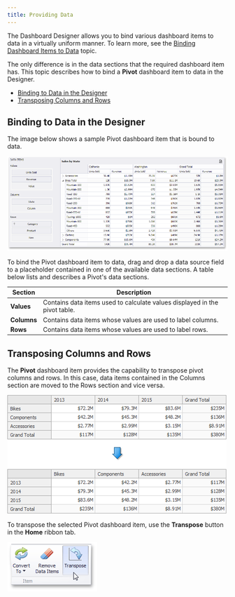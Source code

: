 ```yaml
---
title: Providing Data
---
```

The Dashboard Designer allows you to bind various dashboard items to data in a virtually uniform manner. To learn more, see the [Binding Dashboard Items to Data](../../../../../dashboard-for-desktop/articles/dashboard-designer/binding-dashboard-items-to-data.md) topic.

The only difference is in the data sections that the required dashboard item has. This topic describes how to bind a **Pivot** dashboard item to data in the Designer.
* [Binding to Data in the Designer](#bindingdesigner)
* [Transposing Columns and Rows](#transposing)

## <a name="bindingdesigner"/>Binding to Data in the Designer
The image below shows a sample Pivot dashboard item that is bound to data.

![PivotProvidingData_Main](../../../../images/Img117704.png)

To bind the Pivot dashboard item to data, drag and drop a data source field to a placeholder contained in one of the available data sections. A table below lists and describes a Pivot's data sections.

| Section | Description |
|---|---|
| **Values** | Contains data items used to calculate values displayed in the pivot table. |
| **Columns** | Contains data items whose values are used to label columns. |
| **Rows** | Contains data items whose values are used to label rows. |

## <a name="transposing"/>Transposing Columns and Rows
The **Pivot** dashboard item provides the capability to transpose pivot columns and rows. In this case, data items contained in the Columns section are moved to the Rows section and vice versa.

![Pivot_Transpose](../../../../images/Img126591.png)

To transpose the selected Pivot dashboard item, use the **Transpose** button in the **Home** ribbon tab.

![TransposeButton_Ribbon](../../../../images/Img23683.png)